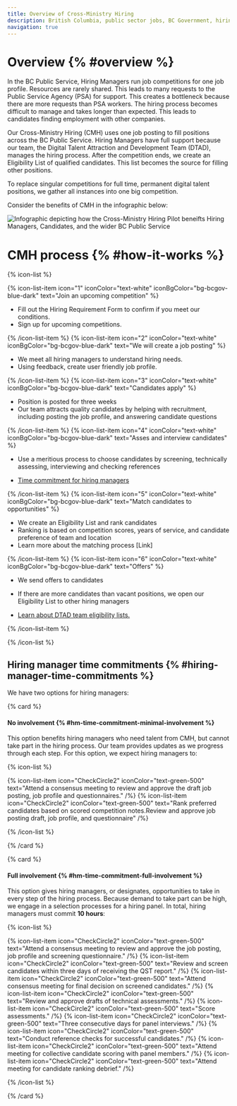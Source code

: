 ```yaml
---
title: Overview of Cross-Ministry Hiring
description: British Columbia, public sector jobs, BC Government, hiring services, CMH process
navigation: true
---
```


# Overview {% #overview %}

In the BC Public Service, Hiring Managers run job competitions for one job profile. Resources are rarely shared. This leads to many requests to the Public Service Agency (PSA) for support. This creates a bottleneck because there are more requests than PSA workers. The hiring process becomes difficult to manage and takes longer than expected. This leads to candidates finding employment with other companies.

Our Cross-Ministry Hiring (CMH) uses one job posting to fill positions across the BC Public Service. Hiring Managers have full support because our team, the Digital Talent Attraction and Development Team (DTAD), manages the hiring process. After the competition ends, we create an Eligibility List of qualified candidates. This list becomes the source for filling other positions.

To replace singular competitions for full time, permanent digital talent positions, we gather all instances into one big competition.

Consider the benefits of CMH in the infographic below:

![Infographic depicting how the Cross-Ministry Hiring Pilot beneifts Hiring Managers, Candidates, and the wider BC Public Service](https://raw.githubusercontent.com/bcgov/digital-talent/feature/markdown-content/packages/markdown-content/CMHP%20Content/20230503%20-%20CMHP%20overview.PNG)


# CMH process {% #how-it-works %}

{% icon-list %}

{% icon-list-item icon="1" iconColor="text-white" iconBgColor="bg-bcgov-blue-dark" text="Join an upcoming competition" %}

- Fill out the Hiring Requirement Form to confirm if you meet our conditions.
- Sign up for upcoming competitions.

{% /icon-list-item %}
{% icon-list-item icon="2" iconColor="text-white" iconBgColor="bg-bcgov-blue-dark" text="We will create a job posting" %}

- We meet all hiring managers to understand hiring needs.
- Using feedback, create user friendly job profile.

{% /icon-list-item %}
{% icon-list-item icon="3" iconColor="text-white" iconBgColor="bg-bcgov-blue-dark" text="Candidates apply" %}

- Position is posted for three weeks
- Our team attracts quality candidates by helping with recruitment, including posting the job profile, and answering candidate questions

{% /icon-list-item %}
{% icon-list-item icon="4" iconColor="text-white" iconBgColor="bg-bcgov-blue-dark" text="Asses and interview candidates" %}

- Use a meritious process to choose candidates by screening, technically assessing, interviewing and checking references

- [Time commitment for hiring managers]()

{% /icon-list-item %}
{% icon-list-item icon="5" iconColor="text-white" iconBgColor="bg-bcgov-blue-dark" text="Match candidates to opportunities" %}

- We create an Eligibility List and rank candidates
- Ranking is based on competition scores, years of service, and candidate preference of team and location
- Learn more about the matching process [Link]

{% /icon-list-item %}
{% icon-list-item icon="6" iconColor="text-white" iconBgColor="bg-bcgov-blue-dark" text="Offers" %}

- We send offers to candidates
- If there are more candidates than vacant positions, we open our Eligibility List to other hiring managers

- [Learn about DTAD team eligibility lists.]()

{% /icon-list-item %}

{% /icon-list %}


## Hiring manager time commitments {% #hiring-manager-time-commitments %}

We have two options for hiring managers:

{% card %}

#### No involvement {% #hm-time-commitment-minimal-involvement %}

This option benefits hiring managers who need talent from CMH, but cannot take part in the hiring process. Our team provides updates as we progress through each step. For this option, we expect hiring managers to:

{% icon-list %}

{% icon-list-item icon="CheckCircle2" iconColor="text-green-500" text="Attend a consensus meeting to review and approve the draft job posting, job profile and questionnaires." /%}
{% icon-list-item icon="CheckCircle2" iconColor="text-green-500" text="Rank preferred candidates based on scored competition notes.Review and approve job posting draft, job profile, and questionnaire" /%}

{% /icon-list %}

{% /card %}

{% card %}

#### Full involvement {% #hm-time-commitment-full-involvement %}

This option gives hiring managers, or designates, opportunities to take in every step of the hiring process. Because demand to take part can be high, we engage in a selection processes for a hiring panel. In total, hiring managers must commit **10 hours**:

{% icon-list %}

{% icon-list-item icon="CheckCircle2" iconColor="text-green-500" text="Attend a consensus meeting to review and approve the job posting, job profile and screening questionnaire." /%}
{% icon-list-item icon="CheckCircle2" iconColor="text-green-500" text="Review and screen candidates within three days of receiving the QST report." /%}
{% icon-list-item icon="CheckCircle2" iconColor="text-green-500" text="Attend consensus meeting for final decision on screened candidates." /%}
{% icon-list-item icon="CheckCircle2" iconColor="text-green-500" text="Review and approve drafts of technical assessments." /%}
{% icon-list-item icon="CheckCircle2" iconColor="text-green-500" text="Score assessments." /%}
{% icon-list-item icon="CheckCircle2" iconColor="text-green-500" text="Three consecutive days for panel interviews." /%}
{% icon-list-item icon="CheckCircle2" iconColor="text-green-500" text="Conduct reference checks for successful candidates." /%}
{% icon-list-item icon="CheckCircle2" iconColor="text-green-500" text="Attend meeting for collective candidate scoring with panel members." /%}
{% icon-list-item icon="CheckCircle2" iconColor="text-green-500" text="Attend meeting for candidate ranking debrief." /%}

{% /icon-list %}

{% /card %}
